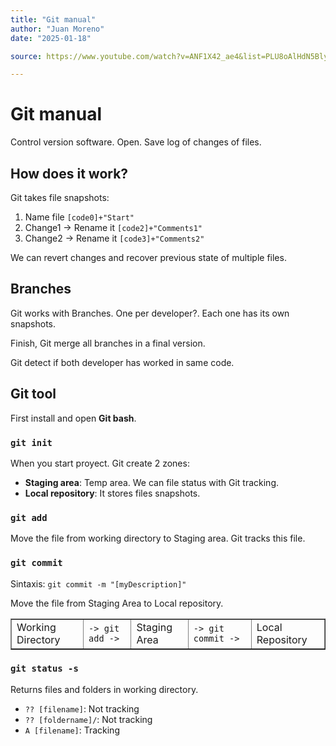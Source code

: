 ```yaml
---
title: "Git manual"
author: "Juan Moreno"
date: "2025-01-18"

source: https://www.youtube.com/watch?v=ANF1X42_ae4&list=PLU8oAlHdN5BlyaPFiNQcV0xDqy0eR35aU<

---
```


# Git manual
Control version software. Open. Save log of changes of files.

## How does it work?

Git takes file snapshots:

1. Name file ```[code0]+"Start"```
2. Change1 -> Rename it ```[code2]+"Comments1"```
3. Change2 -> Rename it ```[code3]+"Comments2"```

We can revert changes and recover previous state of multiple files.

## Branches
Git works with Branches. One per developer?. Each one has its own snapshots.

Finish, Git merge all branches in a final version.

Git detect if both developer has worked in same code.

## Git tool
First install and open **Git bash**.

### ```git init```
When you start proyect. Git create 2 zones:

- **Staging area**: Temp area. We can file status with Git tracking.
- **Local repository**: It stores files snapshots.

### ```git add```
Move the file from working directory to Staging area. Git tracks this file.

### ```git commit```

Sintaxis: ```git commit -m "[myDescription]"```

Move the file from Staging Area to Local repository.

<table border="1">
<tr>
	<td>Working Directory</td>
	<td><code>-> git add -></code></td>
	<td>Staging Area</td>
	<td><code>-> git commit -></code></td>
	<td>Local Repository</td>
</tr>
</table>

### ```git status -s```
Returns files and folders in working directory.

- ```?? [filename]```: Not tracking
- ```?? [foldername]/```: Not tracking
- ```A [filename]```: Tracking





























